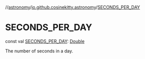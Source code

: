//[astronomy](../../index.md)/[io.github.cosinekitty.astronomy](index.md)/[SECONDS_PER_DAY](-s-e-c-o-n-d-s_-p-e-r_-d-a-y.md)

# SECONDS_PER_DAY

const val [SECONDS_PER_DAY](-s-e-c-o-n-d-s_-p-e-r_-d-a-y.md): [Double](https://kotlinlang.org/api/latest/jvm/stdlib/kotlin/-double/index.html)

The number of seconds in a day.
